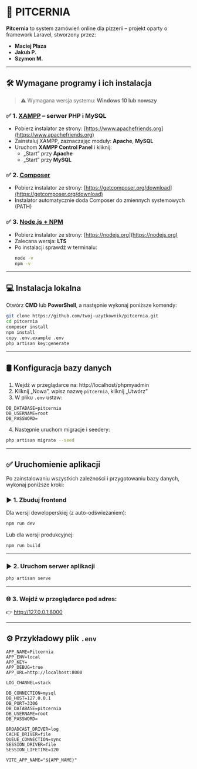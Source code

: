 # 🍕 PITCERNIA

**Pitcernia** to system zamówień online dla pizzerii – projekt oparty o framework Laravel, stworzony przez:

- **Maciej Płaza**
- **Jakub P.**
- **Szymon M.**

---

## 🛠 Wymagane programy i ich instalacja

> ⚠️ Wymagana wersja systemu: **Windows 10 lub nowszy**

### ✅ 1. [XAMPP](https://www.apachefriends.org/index.html) – serwer PHP i MySQL
- Pobierz instalator ze strony: [https://www.apachefriends.org](https://www.apachefriends.org)
- Zainstaluj XAMPP, zaznaczając moduły: **Apache**, **MySQL**
- Uruchom **XAMPP Control Panel** i kliknij:
  - „Start” przy **Apache**
  - „Start” przy **MySQL**

### ✅ 2. [Composer](https://getcomposer.org/)
- Pobierz instalator ze strony: [https://getcomposer.org/download](https://getcomposer.org/download)
- Instalator automatycznie doda Composer do zmiennych systemowych (PATH)

### ✅ 3. [Node.js + NPM](https://nodejs.org/)
- Pobierz instalator ze strony: [https://nodejs.org](https://nodejs.org)
- Zalecana wersja: **LTS**
- Po instalacji sprawdź w terminalu:
  ```bash
  node -v
  npm -v
  ```

---

## 💻 Instalacja lokalna

Otwórz **CMD** lub **PowerShell**, a następnie wykonaj poniższe komendy:

```bash
git clone https://github.com/twoj-uzytkownik/pitcernia.git
cd pitcernia
composer install
npm install
copy .env.example .env
php artisan key:generate
```

---

## 🛢️ Konfiguracja bazy danych

1. Wejdź w przeglądarce na: http://localhost/phpmyadmin  
2. Kliknij „Nowa”, wpisz nazwę `pitcernia`, kliknij „Utwórz”  
3. W pliku `.env` ustaw:

```env
DB_DATABASE=pitcernia
DB_USERNAME=root
DB_PASSWORD=
```

4. Następnie uruchom migracje i seedery:

```bash
php artisan migrate --seed
```

---

## ✅ Uruchomienie aplikacji

Po zainstalowaniu wszystkich zależności i przygotowaniu bazy danych, wykonaj poniższe kroki:

### ▶️ 1. Zbuduj frontend

Dla wersji deweloperskiej (z auto-odświeżaniem):

```bash
npm run dev
```

Lub dla wersji produkcyjnej:

```bash
npm run build
```

---

### ▶️ 2. Uruchom serwer aplikacji

```bash
php artisan serve
```

---

### 🌐 3. Wejdź w przeglądarce pod adres:

👉 http://127.0.0.1:8000

---

## ⚙️ Przykładowy plik `.env`

```env
APP_NAME=Pitcernia
APP_ENV=local
APP_KEY=
APP_DEBUG=true
APP_URL=http://localhost:8000

LOG_CHANNEL=stack

DB_CONNECTION=mysql
DB_HOST=127.0.0.1
DB_PORT=3306
DB_DATABASE=pitcernia
DB_USERNAME=root
DB_PASSWORD=

BROADCAST_DRIVER=log
CACHE_DRIVER=file
QUEUE_CONNECTION=sync
SESSION_DRIVER=file
SESSION_LIFETIME=120

VITE_APP_NAME="${APP_NAME}"
```
